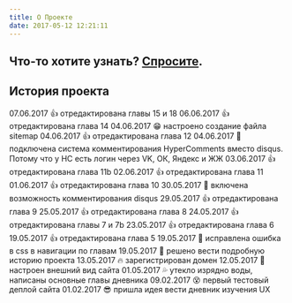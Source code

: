 ```yaml
---
title: О Проекте
date: 2017-05-12 12:21:11
---
```


## Что-то хотите узнать? <a href="mailto:ux101@yandex.ru">Спросите</a>.


## История проекта

07.06.2017 :thumbsup: отредактирована главы 15 и 18
06.06.2017 :thumbsup: отредактирована глава 14
04.06.2017 :grin: настроено создание файла sitemap
04.06.2017 :thumbsup: отредактирована глава 12
04.06.2017 :speech_balloon: подключена система комментирования HyperComments вместо disqus. Потому что у HC есть логин через VK, ОК, Яндекс и ЖЖ
03.06.2017 :thumbsup: отредактирована глава 11b
02.06.2017 :thumbsup: отредактирована глава 11
01.06.2017 :thumbsup: отредактирована глава 10
30.05.2017 :speech_balloon: включена возможность комментирования disqus
29.05.2017 :thumbsup: отредактирована глава 9
25.05.2017 :thumbsup: отредактирована глава 8
24.05.2017 :thumbsup: отредактирована главы 7 и 7b
23.05.2017 :thumbsup: отредактирована глава 6
19.05.2017 :thumbsup: отредактирована глава 5
19.05.2017 :punch: исправлена ошибка в css в навигации по главам
19.05.2017 :briefcase: решено вести подробную историю проекта
13.05.2017 :fire: зарегистрирован домен
12.05.2017 :star2: настроен внешний вид сайта
01.05.2017 :sweat_drops: утекло изрядно воды, написаны основные главы дневника
09.02.2017 :dizzy_face: первый тестовый деплой сайта
01.02.2017 :sunglasses: пришла идея вести дневник изучения UX

